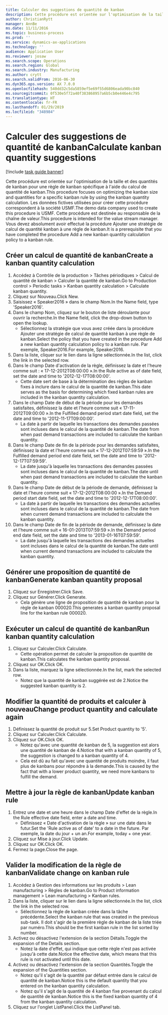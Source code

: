 ```yaml
---
title: Calculer des suggestions de quantité de kanban
description: Cette procédure est orientée sur l'optimisation de la taille et des quantités de kanban pour une règle de kanban spécifique à l'aide du calcul de quantité de kanban.
author: ChristianRytt
manager: AnnBe
ms.date: 11/11/2016
ms.topic: business-process
ms.prod: ''
ms.service: dynamics-ax-applications
ms.technology: ''
audience: Application User
ms.reviewer: josaw
ms.search.scope: Operations
ms.search.region: Global
ms.search.industry: Manufacturing
ms.author: crytt
ms.search.validFrom: 2016-06-30
ms.dyn365.ops.version: AX 7.0.0
ms.openlocfilehash: 540dd32c5da5859ef5e69f55d6806eada90bc840
ms.sourcegitcommit: 0f530e5f72a40f383868957a6b5cb0e446e4c795
ms.translationtype: HT
ms.contentlocale: fr-FR
ms.lasthandoff: 01/29/2019
ms.locfileid: "348984"
---
```

# <a name="calculate-kanban-quantity-suggestions"></a><span data-ttu-id="b0a0e-103">Calculer des suggestions de quantité de kanban</span><span class="sxs-lookup"><span data-stu-id="b0a0e-103">Calculate kanban quantity suggestions</span></span>

[!include [task guide banner](../../includes/task-guide-banner.md)]

<span data-ttu-id="b0a0e-104">Cette procédure est orientée sur l'optimisation de la taille et des quantités de kanban pour une règle de kanban spécifique à l'aide du calcul de quantité de kanban.</span><span class="sxs-lookup"><span data-stu-id="b0a0e-104">This procedure focuses on optimizing the kanban size and quantities for a specific kanban rule by using the kanban quantity calculation.</span></span> <span data-ttu-id="b0a0e-105">Les données fictives utilisées pour créer cette procédure correspondent à la société USMF.</span><span class="sxs-lookup"><span data-stu-id="b0a0e-105">The demo data company used to create this procedure is USMF.</span></span> <span data-ttu-id="b0a0e-106">Cette procédure est destinée au responsable de la chaîne de valeur.</span><span class="sxs-lookup"><span data-stu-id="b0a0e-106">This procedure is intended for the value stream manager.</span></span> <span data-ttu-id="b0a0e-107">Vous devez absolument avoir effectué la procédure Ajouter une stratégie de calcul de quantité kanban à une règle de kanban.</span><span class="sxs-lookup"><span data-stu-id="b0a0e-107">It is a prerequisite that you have completed the procedure Add a new kanban quantity calculation policy to a kanban rule.</span></span>


## <a name="create-a-kanban-quantity-calculation"></a><span data-ttu-id="b0a0e-108">Créer un calcul de quantité de kanban</span><span class="sxs-lookup"><span data-stu-id="b0a0e-108">Create a kanban quantity calculation</span></span>
1. <span data-ttu-id="b0a0e-109">Accédez à Contrôle de la production > Tâches périodiques > Calcul de quantité de kanban > Calculer la quantité de kanban.</span><span class="sxs-lookup"><span data-stu-id="b0a0e-109">Go to Production control > Periodic tasks > Kanban quantity calculation > Calculate kanban quantity.</span></span>
2. <span data-ttu-id="b0a0e-110">Cliquez sur Nouveau.</span><span class="sxs-lookup"><span data-stu-id="b0a0e-110">Click New.</span></span>
3. <span data-ttu-id="b0a0e-111">Saisissez « Speaker2016 » dans le champ Nom.</span><span class="sxs-lookup"><span data-stu-id="b0a0e-111">In the Name field, type 'Speaker2016'.</span></span>
4. <span data-ttu-id="b0a0e-112">Dans le champ Nom, cliquez sur le bouton de liste déroulante pour ouvrir la recherche.</span><span class="sxs-lookup"><span data-stu-id="b0a0e-112">In the Name field, click the drop-down button to open the lookup.</span></span>
    * <span data-ttu-id="b0a0e-113">Sélectionnez la stratégie que vous avez créée dans la procédure Ajouter une stratégie de calcul de quantité kanban à une règle de kanban.</span><span class="sxs-lookup"><span data-stu-id="b0a0e-113">Select the policy that you have created in the procedure Add a new kanban quantity calculation policy to a kanban rule.</span></span> <span data-ttu-id="b0a0e-114">Par exemple, Speaker2016.</span><span class="sxs-lookup"><span data-stu-id="b0a0e-114">For example, Speaker2016.</span></span>  
5. <span data-ttu-id="b0a0e-115">Dans la liste, cliquer sur le lien dans la ligne sélectionnée.</span><span class="sxs-lookup"><span data-stu-id="b0a0e-115">In the list, click the link in the selected row.</span></span>
6. <span data-ttu-id="b0a0e-116">Dans le champ Date d'activation de la règle, définissez la date et l'heure comme suit : « 17-12-2012T08:00:00 ».</span><span class="sxs-lookup"><span data-stu-id="b0a0e-116">In the Rule active as of date field, set the date and time to '2012-12-17T08:00:00'.</span></span>
    * <span data-ttu-id="b0a0e-117">Cette date sert de base à la détermination des règles de kanban fixes à inclure dans le calcul de la quantité de kanban.</span><span class="sxs-lookup"><span data-stu-id="b0a0e-117">This date serves as the basis for determining which fixed kanban rules are included in the kanban quantity calculation.</span></span>  
7. <span data-ttu-id="b0a0e-118">Dans le champ Date de début de la période pour les demandes satisfaites, définissez la date et l'heure comme suit « 17-11-2012T09:00:00 ».</span><span class="sxs-lookup"><span data-stu-id="b0a0e-118">In the Fulfilled demand period start date field, set the date and time to '2012-11-17T09:00:00'.</span></span>
    * <span data-ttu-id="b0a0e-119">La date à partir de laquelle les transactions des demandes passées sont incluses dans le calcul de la quantité de kanban.</span><span class="sxs-lookup"><span data-stu-id="b0a0e-119">The date from when past demand transactions are included to calculate the kanban quantity.</span></span>  
8. <span data-ttu-id="b0a0e-120">Dans le champ Date de fin de la période pour les demandes satisfaites, définissez la date et l'heure comme suit « 17-12-2012T07:59:59 ».</span><span class="sxs-lookup"><span data-stu-id="b0a0e-120">In the Fulfilled demand period end date field, set the date and time to '2012-12-17T07:59:59'.</span></span>
    * <span data-ttu-id="b0a0e-121">La date jusqu'à laquelle les transactions des demandes passées sont incluses dans le calcul de la quantité de kanban.</span><span class="sxs-lookup"><span data-stu-id="b0a0e-121">The date until when past demand transactions are included to calculate the kanban quantity.</span></span>  
9. <span data-ttu-id="b0a0e-122">Dans le champ Date de début de la période de demande, définissez la date et l'heure comme suit « 17-12-2012T08:00:00 ».</span><span class="sxs-lookup"><span data-stu-id="b0a0e-122">In the Demand period start date field, set the date and time to '2012-12-17T08:00:00'.</span></span>
    * <span data-ttu-id="b0a0e-123">La date à partir de laquelle les transactions des demandes actuelles sont incluses dans le calcul de la quantité de kanban.</span><span class="sxs-lookup"><span data-stu-id="b0a0e-123">The date from when current demand transactions are included to calculate the kanban quantity.</span></span>  
10. <span data-ttu-id="b0a0e-124">Dans le champ Date de fin de la période de demande, définissez la date et l'heure comme suit « 16-01-2013T07:59:59 ».</span><span class="sxs-lookup"><span data-stu-id="b0a0e-124">In the Demand period end date field, set the date and time to '2013-01-16T07:59:59'.</span></span>
    * <span data-ttu-id="b0a0e-125">La date jusqu'à laquelle les transactions des demandes actuelles sont incluses dans le calcul de la quantité de kanban.</span><span class="sxs-lookup"><span data-stu-id="b0a0e-125">The date until when current demand transactions are included to calculate the kanban quantity.</span></span>  

## <a name="generate-kanban-quantity-proposal"></a><span data-ttu-id="b0a0e-126">Générer une proposition de quantité de kanban</span><span class="sxs-lookup"><span data-stu-id="b0a0e-126">Generate kanban quantity proposal</span></span>
1. <span data-ttu-id="b0a0e-127">Cliquez sur Enregistrer.</span><span class="sxs-lookup"><span data-stu-id="b0a0e-127">Click Save.</span></span>
2. <span data-ttu-id="b0a0e-128">Cliquez sur Générer.</span><span class="sxs-lookup"><span data-stu-id="b0a0e-128">Click Generate.</span></span>
    * <span data-ttu-id="b0a0e-129">Cela génère une ligne de proposition de quantité de kanban pour la règle de kanban 000020.</span><span class="sxs-lookup"><span data-stu-id="b0a0e-129">This generates a kanban quantity proposal line for the kanban rule 000020.</span></span>  

## <a name="run-kanban-quantity-calculation"></a><span data-ttu-id="b0a0e-130">Exécuter un calcul de quantité de kanban</span><span class="sxs-lookup"><span data-stu-id="b0a0e-130">Run kanban quantity calculation</span></span>
1. <span data-ttu-id="b0a0e-131">Cliquez sur Calculer.</span><span class="sxs-lookup"><span data-stu-id="b0a0e-131">Click Calculate.</span></span>
    * <span data-ttu-id="b0a0e-132">Cette opération permet de calculer la proposition de quantité de kanban.</span><span class="sxs-lookup"><span data-stu-id="b0a0e-132">This calculates the kanban quantity proposal.</span></span>  
2. <span data-ttu-id="b0a0e-133">Cliquez sur OK.</span><span class="sxs-lookup"><span data-stu-id="b0a0e-133">Click OK.</span></span>
3. <span data-ttu-id="b0a0e-134">Dans la liste, marquez la ligne sélectionnée.</span><span class="sxs-lookup"><span data-stu-id="b0a0e-134">In the list, mark the selected row.</span></span>
    * <span data-ttu-id="b0a0e-135">Notez que la quantité de kanban suggérée est de 2.</span><span class="sxs-lookup"><span data-stu-id="b0a0e-135">Notice the suggested kanban quantity is 2.</span></span>  

## <a name="change-product-quantity-and-calculate-again"></a><span data-ttu-id="b0a0e-136">Modifier la quantité de produits et calculer à nouveau</span><span class="sxs-lookup"><span data-stu-id="b0a0e-136">Change product quantity and calculate again</span></span>
1. <span data-ttu-id="b0a0e-137">Définissez la quantité de produit sur 5.</span><span class="sxs-lookup"><span data-stu-id="b0a0e-137">Set Product quantity to '5'.</span></span>
2. <span data-ttu-id="b0a0e-138">Cliquez sur Calculer.</span><span class="sxs-lookup"><span data-stu-id="b0a0e-138">Click Calculate.</span></span>
3. <span data-ttu-id="b0a0e-139">Cliquez sur OK.</span><span class="sxs-lookup"><span data-stu-id="b0a0e-139">Click OK.</span></span>
    * <span data-ttu-id="b0a0e-140">Notez qu'avec une quantité de kanban de 5, la suggestion est alors une quantité de kanban de 4.</span><span class="sxs-lookup"><span data-stu-id="b0a0e-140">Notice that with a kanban quantity of 5, the suggestion is changed to a kanban quantity of 4.</span></span>  
    * <span data-ttu-id="b0a0e-141">Cela est dû au fait qu'avec une quantité de produits moindre, il faut plus de kanbans pour répondre à la demande.</span><span class="sxs-lookup"><span data-stu-id="b0a0e-141">This is caused by the fact that with a lower product quantity, we need more kanbans to fulfill the demand.</span></span>  

## <a name="update-kanban-rule"></a><span data-ttu-id="b0a0e-142">Mettre à jour la règle de kanban</span><span class="sxs-lookup"><span data-stu-id="b0a0e-142">Update kanban rule</span></span>
1. <span data-ttu-id="b0a0e-143">Entrez une date et une heure dans le champ Date d'effet de la règle.</span><span class="sxs-lookup"><span data-stu-id="b0a0e-143">In the Rule effective date field, enter a date and time.</span></span>
    * <span data-ttu-id="b0a0e-144">Définissez « Date d'activation de la règle » sur une date dans le futur.</span><span class="sxs-lookup"><span data-stu-id="b0a0e-144">Set the 'Rule active as of date' to a date in the future.</span></span> <span data-ttu-id="b0a0e-145">Par exemple, la date du jour + un an.</span><span class="sxs-lookup"><span data-stu-id="b0a0e-145">For example, today + one year.</span></span>  
2. <span data-ttu-id="b0a0e-146">Cliquez sur Mise à jour.</span><span class="sxs-lookup"><span data-stu-id="b0a0e-146">Click Update.</span></span>
3. <span data-ttu-id="b0a0e-147">Cliquez sur OK.</span><span class="sxs-lookup"><span data-stu-id="b0a0e-147">Click OK.</span></span>
4. <span data-ttu-id="b0a0e-148">Fermez la page.</span><span class="sxs-lookup"><span data-stu-id="b0a0e-148">Close the page.</span></span>

## <a name="validate-change-on-kanban-rule"></a><span data-ttu-id="b0a0e-149">Valider la modification de la règle de kanban</span><span class="sxs-lookup"><span data-stu-id="b0a0e-149">Validate change on kanban rule</span></span>
1. <span data-ttu-id="b0a0e-150">Accédez à Gestion des informations sur les produits > Lean manufacturing > Règles de kanban.</span><span class="sxs-lookup"><span data-stu-id="b0a0e-150">Go to Product information management > Lean manufacturing > Kanban rules.</span></span>
2. <span data-ttu-id="b0a0e-151">Dans la liste, cliquer sur le lien dans la ligne sélectionnée.</span><span class="sxs-lookup"><span data-stu-id="b0a0e-151">In the list, click the link in the selected row.</span></span>
    * <span data-ttu-id="b0a0e-152">Sélectionnez la règle de kanban créée dans la tâche précédente.</span><span class="sxs-lookup"><span data-stu-id="b0a0e-152">Select the kanban rule that was created in the previous sub-task.</span></span> <span data-ttu-id="b0a0e-153">Il doit s'agir de la première règle de kanban de la liste triée par numéro.</span><span class="sxs-lookup"><span data-stu-id="b0a0e-153">This should be the first kanban rule in the list sorted by number.</span></span>  
3. <span data-ttu-id="b0a0e-154">Activez ou désactivez l'extension de la section Détails.</span><span class="sxs-lookup"><span data-stu-id="b0a0e-154">Toggle the expansion of the Details section.</span></span>
    * <span data-ttu-id="b0a0e-155">Notez la date d'effet, qui indique que cette règle n'est pas activée jusqu'à cette date.</span><span class="sxs-lookup"><span data-stu-id="b0a0e-155">Notice the effective date, which means that this rule is not activated until this date.</span></span>  
4. <span data-ttu-id="b0a0e-156">Activez ou désactivez l'extension de la section Quantités.</span><span class="sxs-lookup"><span data-stu-id="b0a0e-156">Toggle the expansion of the Quantities section.</span></span>
    * <span data-ttu-id="b0a0e-157">Notez qu'il s'agit de la quantité par défaut entrée dans le calcul de quantité de kanban.</span><span class="sxs-lookup"><span data-stu-id="b0a0e-157">Notice this is the default quantity that you entered on the kanban quantity calculation.</span></span>  
    * <span data-ttu-id="b0a0e-158">Notez qu'il s'agit de la quantité de 4 kanban fixe provenant du calcul de quantité de kanban.</span><span class="sxs-lookup"><span data-stu-id="b0a0e-158">Notice this is the fixed kanban quantity of 4 from the kanban quantity calculation.</span></span>  
5. <span data-ttu-id="b0a0e-159">Cliquez sur l'onglet ListPanel.</span><span class="sxs-lookup"><span data-stu-id="b0a0e-159">Click the ListPanel tab.</span></span>


